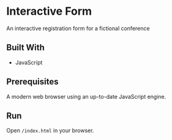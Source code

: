# Interactive Form
An interactive registration form for a fictional conference

## Built With
* JavaScript

## Prerequisites
A modern web browser using an up-to-date JavaScript engine.

## Run
Open `/index.html` in your browser.
